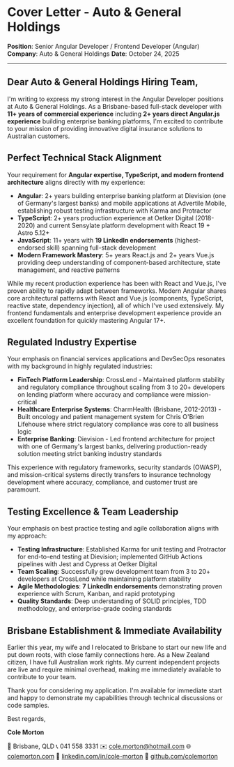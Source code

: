 # Cover Letter - Auto & General Holdings

**Position**: Senior Angular Developer / Frontend Developer (Angular)
**Company**: Auto & General Holdings
**Date**: October 24, 2025

---

## Dear Auto & General Holdings Hiring Team,

I'm writing to express my strong interest in the Angular Developer positions at Auto & General Holdings. As a Brisbane-based full-stack developer with **11+ years of commercial experience** including **2+ years direct Angular.js experience** building enterprise banking platforms, I'm excited to contribute to your mission of providing innovative digital insurance solutions to Australian customers.

## Perfect Technical Stack Alignment

Your requirement for **Angular expertise, TypeScript, and modern frontend architecture** aligns directly with my experience:

- **Angular**: 2+ years building enterprise banking platform at Dievision (one of Germany's largest banks) and mobile applications at Advertile Mobile, establishing robust testing infrastructure with Karma and Protractor
- **TypeScript**: 2+ years production experience at Oetker Digital (2018-2020) and current Sensylate platform development with React 19 + Astro 5.12+
- **JavaScript**: 11+ years with **19 LinkedIn endorsements** (highest-endorsed skill) spanning full-stack development
- **Modern Framework Mastery**: 5+ years React.js and 2+ years Vue.js providing deep understanding of component-based architecture, state management, and reactive patterns

While my recent production experience has been with React and Vue.js, I've proven ability to rapidly adapt between frameworks. Modern Angular shares core architectural patterns with React and Vue.js (components, TypeScript, reactive state, dependency injection), all of which I've used extensively. My frontend fundamentals and enterprise development experience provide an excellent foundation for quickly mastering Angular 17+.

## Regulated Industry Expertise

Your emphasis on financial services applications and DevSecOps resonates with my background in highly regulated industries:

- **FinTech Platform Leadership**: CrossLend - Maintained platform stability and regulatory compliance throughout scaling from 3 to 20+ developers on lending platform where accuracy and compliance were mission-critical
- **Healthcare Enterprise Systems**: CharmHealth (Brisbane, 2012-2013) - Built oncology and patient management system for Chris O'Brien Lifehouse where strict regulatory compliance was core to all business logic
- **Enterprise Banking**: Dievision - Led frontend architecture for project with one of Germany's largest banks, delivering production-ready solution meeting strict banking industry standards

This experience with regulatory frameworks, security standards (OWASP), and mission-critical systems directly transfers to insurance technology development where accuracy, compliance, and customer trust are paramount.

## Testing Excellence & Team Leadership

Your emphasis on best practice testing and agile collaboration aligns with my approach:

- **Testing Infrastructure**: Established Karma for unit testing and Protractor for end-to-end testing at Dievision; implemented GitHub Actions pipelines with Jest and Cypress at Oetker Digital
- **Team Scaling**: Successfully grew development team from 3 to 20+ developers at CrossLend while maintaining platform stability
- **Agile Methodologies**: **7 LinkedIn endorsements** demonstrating proven experience with Scrum, Kanban, and rapid prototyping
- **Quality Standards**: Deep understanding of SOLID principles, TDD methodology, and enterprise-grade coding standards

## Brisbane Establishment & Immediate Availability

Earlier this year, my wife and I relocated to Brisbane to start our new life and put down roots, with close family connections here. As a New Zealand citizen, I have full Australian work rights. My current independent projects are live and require minimal overhead, making me immediately available to contribute to your team.

Thank you for considering my application. I'm available for immediate start and happy to demonstrate my capabilities through technical discussions or code samples.

Best regards,

**Cole Morton**

📍 Brisbane, QLD
📞 041 558 3331
✉️ cole.morton@hotmail.com
🌐 [colemorton.com](https://colemorton.com)
💼 [linkedin.com/in/cole-morton](https://www.linkedin.com/in/cole-morton-72300745/)
📂 [github.com/colemorton](https://github.com/colemorton)
